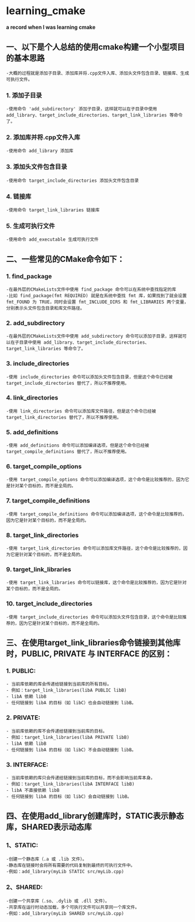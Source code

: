 # learning_cmake

**a record when I was learning cmake**

## 一、以下是个人总结的使用cmake构建一个小型项目的基本思路

    -大概的过程就是添加子目录、添加库并将.cpp文件入库、添加头文件包含目录、链接库、生成可执行文件。

### 1. 添加子目录

    -使用命令 'add_subdirectory' 添加子目录，这样就可以在子目录中使用 add_library、target_include_directories、target_link_libraries 等命令了。

### 2. 添加库并将.cpp文件入库

    -使用命令 add_library 添加库

### 3. 添加头文件包含目录

    -使用命令 target_include_directories 添加头文件包含目录

### 4. 链接库

    -使用命令 target_link_libraries 链接库

### 5. 生成可执行文件

    -使用命令 add_executable 生成可执行文件

## 二、一些常见的CMake命令如下：

### 1. find_package

    -在最外层的CMakeLists文件中使用 find_package 命令可以在系统中查找指定的库
    -比如 find_package(fmt REQUIRED) 就是在系统中查找 fmt 库，如果找到了就会设置 fmt_FOUND 为 TRUE，同时会设置 fmt_INCLUDE_DIRS 和 fmt_LIBRARIES 两个变量，分别表示头文件包含目录和库文件路径。

### 2. add_subdirectory

    -在最外层的CMakeLists文件中使用 add_subdirectory 命令可以添加子目录，这样就可以在子目录中使用 add_library、target_include_directories、target_link_libraries 等命令了。

### 3. include_directories

    -使用 include_directories 命令可以添加头文件包含目录，但是这个命令已经被 target_include_directories 替代了，所以不推荐使用。

### 4. link_directories

    -使用 link_directories 命令可以添加库文件路径，但是这个命令已经被 target_link_directories 替代了，所以不推荐使用。

### 5. add_definitions

    -使用 add_definitions 命令可以添加编译选项，但是这个命令已经被 target_compile_definitions 替代了，所以不推荐使用。

### 6. target_compile_options

    -使用 target_compile_options 命令可以添加编译选项，这个命令是比较推荐的，因为它是针对某个目标的，而不是全局的。

### 7. target_compile_definitions

    -使用 target_compile_definitions 命令可以添加编译选项，这个命令是比较推荐的，因为它是针对某个目标的，而不是全局的。

### 8. target_link_directories

    -使用 target_link_directories 命令可以添加库文件路径，这个命令是比较推荐的，因为它是针对某个目标的，而不是全局的。

### 9. target_link_libraries

    -使用 target_link_libraries 命令可以链接库，这个命令是比较推荐的，因为它是针对某个目标的，而不是全局的。

### 10. target_include_directories

    -使用 target_include_directories 命令可以添加头文件包含目录，这个命令是比较推荐的，因为它是针对某个目标的，而不是全局的。

## 三、在使用target_link_libraries命令链接到其他库时，PUBLIC, PRIVATE 与 INTERFACE 的区别：

### 1. PUBLIC:
    - 当前库依赖的库会传递给链接到当前库的所有目标。
    - 例如：target_link_libraries(libA PUBLIC libB)
    - libA 依赖 libB
    - 任何链接到 libA 的目标（如 libC）也会自动链接到 libB。

### 2. PRIVATE:
    - 当前库依赖的库不会传递给链接到当前库的目标。
    - 例如：target_link_libraries(libA PRIVATE libB)
    - libA 依赖 libB
    - 任何链接到 libA 的目标（如 libC）不会自动链接到 libB。

### 3. INTERFACE:
    - 当前库依赖的库只会传递给链接到当前库的目标，而不会影响当前库本身。
    - 例如：target_link_libraries(libA INTERFACE libB)
    - libA 不直接依赖 libB
    - 任何链接到 libA 的目标（如 libC）会自动链接到 libB。

## 四、在使用add_library创建库时，STATIC表示静态库，SHARED表示动态库
### 1、STATIC:

    -创建一个静态库（.a 或 .lib 文件）。
    -静态库在链接时会将所有需要的代码复制到最终的可执行文件中。
    -例如：add_library(myLib STATIC src/myLib.cpp)
### 2、SHARED:

    -创建一个共享库（.so、.dylib 或 .dll 文件）。
    -共享库在运行时动态加载，多个可执行文件可以共享同一个库文件。
    -例如：add_library(myLib SHARED src/myLib.cpp)